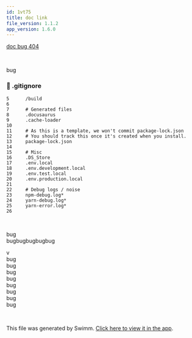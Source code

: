 ```yaml
---
id: 1vt75
title: doc link
file_version: 1.1.2
app_version: 1.6.0
---
```


[doc bug 404 ](doc-bug-404.ww5mm.sw.md)

<br/>

bug
<!-- NOTE-swimm-snippet: the lines below link your snippet to Swimm -->
### 📄 .gitignore
```gitignore
5      /build
6      
7      # Generated files
8      .docusaurus
9      .cache-loader
10     
11     # As this is a template, we won't commit package-lock.json
12     # You should track this once it's created when you install.
13     package-lock.json
14     
15     # Misc
16     .DS_Store
17     .env.local
18     .env.development.local
19     .env.test.local
20     .env.production.local
21     
22     # Debug logs / noise
23     npm-debug.log*
24     yarn-debug.log*
25     yarn-error.log*
26     
```

<br/>

bug<br/>
bugbugbugbugbug

v<br/>
bug<br/>
bug<br/>
bug<br/>
bug<br/>
bug<br/>
bug<br/>
bug<br/>
bug<br/>

<br/>

This file was generated by Swimm. [Click here to view it in the app](http://localhost:5002/repos/Z2l0aHViJTNBJTNBTm9hUmVwbyUzQSUzQU5vYW96ZXI=/docs/1vt75).
